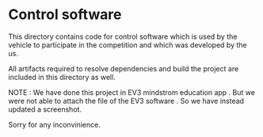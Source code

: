 Control software
====

This directory contains code for control software which is used by the vehicle to participate in the competition and which was developed by the us.

All artifacts required to resolve dependencies and build the project are included in this directory as well. 

NOTE : We have done this project in EV3 mindstrom education app . But we were not able to attach the file of the EV3 software . So we have instead updated a screenshot.

Sorry for any inconvinience. 

